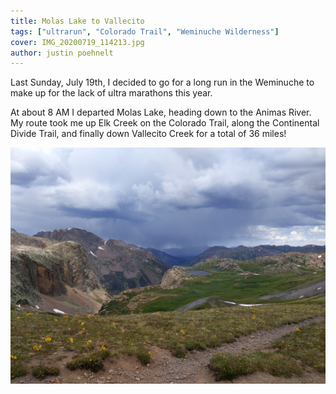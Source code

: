 ```yaml
---
title: Molas Lake to Vallecito
tags: ["ultrarun", "Colorado Trail", "Weminuche Wilderness"]
cover: IMG_20200719_114213.jpg
author: justin poehnelt
---
```


Last Sunday, July 19th, I decided to go for a long run in the Weminuche to make up for the lack of ultra marathons this year. 

At about 8 AM I departed Molas Lake, heading down to the Animas River. My route took me up Elk Creek on the Colorado Trail, along the Continental Divide Trail, and finally down Vallecito Creek for a total of 36 miles!

![Above Elk Creek](./IMG_20200719_114213.jpg)
